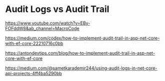 # Audit Logs vs Audit Trail

https://www.youtube.com/watch?v=EBy-FOFddW8&ab_channel=MacroCode

https://medium.com/codex/how-to-implement-audit-trail-in-asp-net-core-with-ef-core-22210716c0bb

https://antondevtips.com/blog/how-to-implement-audit-trail-in-asp-net-core-with-ef-core

https://medium.com/@sametkarademir244/using-audit-logs-in-net-core-api-projects-4ff4ba5290bb
